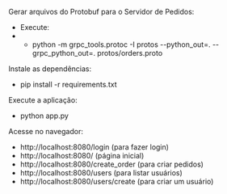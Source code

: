 Gerar arquivos do Protobuf para o Servidor de Pedidos:
* Execute:
* * python -m grpc_tools.protoc -I protos --python_out=. --grpc_python_out=. protos/orders.proto

Instale as dependências:
* pip install -r requirements.txt

Execute a aplicação:
* python app.py

Acesse no navegador:
* http://localhost:8080/login (para fazer login)
* http://localhost:8080/ (página inicial)
* http://localhost:8080/create_order (para criar pedidos)
* http://localhost:8080/users (para listar usuários)
* http://localhost:8080/users/create (para criar um usuário)

